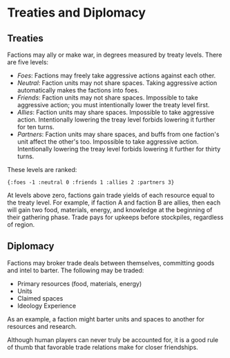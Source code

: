 # Treaties and Diplomacy

## Treaties

Factions may ally or make war, in degrees measured by treaty levels. There are five levels:

- *Foes*: Factions may freely take aggressive actions against each other.
- *Neutral*: Faction units may not share spaces. Taking aggressive action automatically makes the factions into foes.
- *Friends*: Faction units may not share spaces. Impossible to take aggressive action; you must intentionally lower the treaty level first.
- *Allies*: Faction units may share spaces. Impossible to take aggressive action. Intentionally lowering the treay level forbids lowering it further for ten turns.
- *Partners*: Faction units may share spaces, and buffs from one faction's unit affect the other's too. Impossible to take aggressive action. Intentionally lowering the treay level forbids lowering it further for thirty turns.

These levels are ranked:

`{:foes -1 :neutral 0 :friends 1 :allies 2 :partners 3}`

At levels above zero, factions gain trade yields of each resource equal to the treaty level. For example, if faction A and faction B are allies, then each will gain two food, materials, energy, and knowledge at the beginning of their gathering phase. Trade pays for upkeeps before stockpiles, regardless of region.

## Diplomacy

Factions may broker trade deals between themselves, committing goods and intel to barter. The following may be traded:

- Primary resources (food, materials, energy)
- Units
- Claimed spaces
- Ideology Experience

As an example, a faction might barter units and spaces to another for resources and research.

Although human players can never truly be accounted for, it is a good rule of thumb that favorable trade relations make for closer friendships.